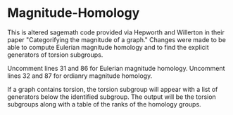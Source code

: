 # Magnitude-Homology

 This is altered sagemath code provided via Hepworth and Willerton in their paper "Categorifying the magnitude of a graph."
 Changes were made to be able to compute Eulerian magnitude homology and to find the explicit generators of torsion subgroups.

 Uncomment lines 31 and 86 for Eulerian magnitude homology.
 Uncomment lines 32 and 87 for ordianry magnitude homology.

 If a graph contains torsion, the torsion subgroup will appear with a list of generators below the identified subgroup.
 The output will be the torsion subgroups along with a table of the ranks of the homology groups.
